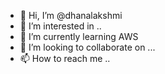 - 👋 Hi, I’m @dhanalakshmi
- 👀 I’m interested in ..
- 🌱 I’m currently learning AWS
- 💞️ I’m looking to collaborate on ...
- 📫 How to reach me ..

<!---
dhanalakshmi2/dhanalakshmi2 is a ✨ special ✨ repository because its `README.md` (this file) appears on your GitHub profile.
You can click the Preview link to take a look at your changes.
--->
